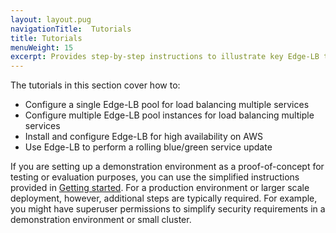 ```yaml
---
layout: layout.pug
navigationTitle:  Tutorials
title: Tutorials
menuWeight: 15
excerpt: Provides step-by-step instructions to illustrate key Edge-LB tasks
---
```


The tutorials in this section cover how to:
<!--- how to prepare a service account and install Edge-LB for secure load balancing -->
- Configure a single Edge-LB pool for load balancing multiple services
- Configure multiple Edge-LB pool instances for load balancing multiple services
- Install and configure Edge-LB for high availability on AWS
- Use Edge-LB to perform a rolling blue/green service update
<!-- - how to configure Edge-LB for connecting to Kubernetes -->

If you are setting up a demonstration environment as a proof-of-concept for testing or evaluation purposes, you can use the simplified instructions provided in [Getting started](/mesosphere/dcos/services/edge-lb/1.6/getting-started). For a production environment or larger scale deployment, however, additional steps are typically required. For example, you might have superuser permissions to simplify security requirements in a demonstration environment or small cluster.
